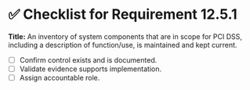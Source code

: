 # ✅ Checklist for Requirement 12.5.1

**Title:** An inventory of system components that are in scope for PCI DSS, including a description of function/use, is maintained and kept current.

- [ ] Confirm control exists and is documented.
- [ ] Validate evidence supports implementation.
- [ ] Assign accountable role.
